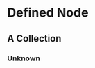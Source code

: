 # Defined Node <node type="DefinedType" />

## A Collection <collection type="UnknownType" />

### Unknown <node type="UnkownType" />